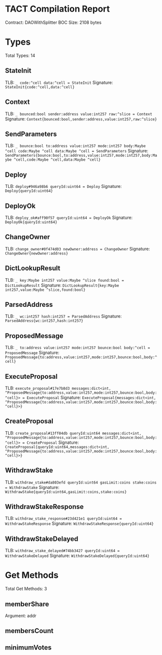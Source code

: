 # TACT Compilation Report
Contract: DAOWithSplitter
BOC Size: 2108 bytes

# Types
Total Types: 14

## StateInit
TLB: `_ code:^cell data:^cell = StateInit`
Signature: `StateInit{code:^cell,data:^cell}`

## Context
TLB: `_ bounced:bool sender:address value:int257 raw:^slice = Context`
Signature: `Context{bounced:bool,sender:address,value:int257,raw:^slice}`

## SendParameters
TLB: `_ bounce:bool to:address value:int257 mode:int257 body:Maybe ^cell code:Maybe ^cell data:Maybe ^cell = SendParameters`
Signature: `SendParameters{bounce:bool,to:address,value:int257,mode:int257,body:Maybe ^cell,code:Maybe ^cell,data:Maybe ^cell}`

## Deploy
TLB: `deploy#946a98b6 queryId:uint64 = Deploy`
Signature: `Deploy{queryId:uint64}`

## DeployOk
TLB: `deploy_ok#aff90f57 queryId:uint64 = DeployOk`
Signature: `DeployOk{queryId:uint64}`

## ChangeOwner
TLB: `change_owner#0f474d03 newOwner:address = ChangeOwner`
Signature: `ChangeOwner{newOwner:address}`

## DictLookupResult
TLB: `_ key:Maybe int257 value:Maybe ^slice found:bool = DictLookupResult`
Signature: `DictLookupResult{key:Maybe int257,value:Maybe ^slice,found:bool}`

## ParsedAddress
TLB: `_ wc:int257 hash:int257 = ParsedAddress`
Signature: `ParsedAddress{wc:int257,hash:int257}`

## ProposedMessage
TLB: `_ to:address value:int257 mode:int257 bounce:bool body:^cell = ProposedMessage`
Signature: `ProposedMessage{to:address,value:int257,mode:int257,bounce:bool,body:^cell}`

## ExecuteProposal
TLB: `execute_proposal#17e7b8d3 messages:dict<int, ^ProposedMessage{to:address,value:int257,mode:int257,bounce:bool,body:^cell}> = ExecuteProposal`
Signature: `ExecuteProposal{messages:dict<int, ^ProposedMessage{to:address,value:int257,mode:int257,bounce:bool,body:^cell}>}`

## CreateProposal
TLB: `create_proposal#13ff04db queryId:uint64 messages:dict<int, ^ProposedMessage{to:address,value:int257,mode:int257,bounce:bool,body:^cell}> = CreateProposal`
Signature: `CreateProposal{queryId:uint64,messages:dict<int, ^ProposedMessage{to:address,value:int257,mode:int257,bounce:bool,body:^cell}>}`

## WithdrawStake
TLB: `withdraw_stake#da803efd queryId:uint64 gasLimit:coins stake:coins = WithdrawStake`
Signature: `WithdrawStake{queryId:uint64,gasLimit:coins,stake:coins}`

## WithdrawStakeResponse
TLB: `withdraw_stake_response#23d421e1 queryId:uint64 = WithdrawStakeResponse`
Signature: `WithdrawStakeResponse{queryId:uint64}`

## WithdrawStakeDelayed
TLB: `withdraw_stake_delayed#74bb3427 queryId:uint64 = WithdrawStakeDelayed`
Signature: `WithdrawStakeDelayed{queryId:uint64}`

# Get Methods
Total Get Methods: 3

## memberShare
Argument: addr

## membersCount

## minimumVotes
